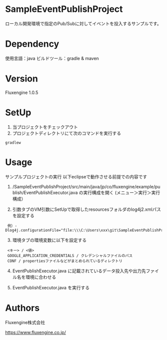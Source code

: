 # SampleEventPublishProject
ローカル開発環境で指定のPub/Subに対してイベントを投入するサンプルです。

# Dependency
使用言語：java
ビルドツール：gradle & maven

# Version
Fluxengine 1.0.5

# SetUp

1. 当プロジェクトをチェックアウト
2. プロジェクトディレクトリにて次のコマンドを実行する
```
gradlew
```

# Usage
サンプルプロジェクトの実行
  以下eclipseで動作させる前提での内容です

  1. /SampleEventPublishProject/src/main/java/jp/co/fluxengine/example/publish/EventPublishExecutor.java の実行構成を開く (メニュー＞実行＞実行構成）

  2. 引数タブのVM引数にSetUpで取得したresourcesフォルダのlog4j2.xmlパスを設定する
   ```
    例）-Dlog4j.configurationFile="file:\\\C:\Users\xxx\git\SampleEventPublishProject\conf\log4j2.xml"
   ```
  3. 環境タブの環境変数に以下を設定する
   ```
    <キー> / <値>
    GOOGLE_APPLICATION_CREDENTIALS / クレデンシャルファイルのパス
    CONF / propertiesファイルなどがまとめられているディレクトリ
   ```
  4. EventPublishExecutor.java に記載されているデータ投入先や出力先ファイル名を環境に合わせる

  5. EventPublishExecutor.java を実行する

# Authors
Fluxengine株式会社

https://www.fluxengine.co.jp/
